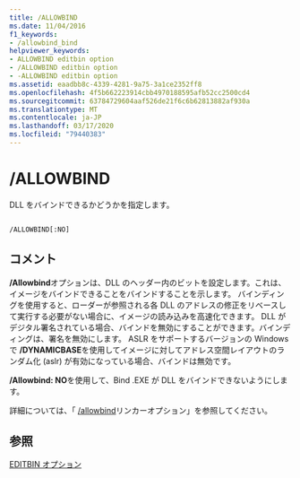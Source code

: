 ```yaml
---
title: /ALLOWBIND
ms.date: 11/04/2016
f1_keywords:
- /allowbind_bind
helpviewer_keywords:
- ALLOWBIND editbin option
- /ALLOWBIND editbin option
- -ALLOWBIND editbin option
ms.assetid: eaadbb8c-4339-4281-9a75-3a1ce2352ff8
ms.openlocfilehash: 4f5b662223914cbb4970188595afb52cc2500cd4
ms.sourcegitcommit: 63784729604aaf526de21f6c6b62813882af930a
ms.translationtype: MT
ms.contentlocale: ja-JP
ms.lasthandoff: 03/17/2020
ms.locfileid: "79440383"
---
```

# <a name="allowbind"></a>/ALLOWBIND

DLL をバインドできるかどうかを指定します。

```

/ALLOWBIND[:NO]
```

## <a name="remarks"></a>コメント

**/Allowbind**オプションは、DLL のヘッダー内のビットを設定します。これは、イメージをバインドできることをバインドすることを示します。 バインディングを使用すると、ローダーが参照される各 DLL のアドレスの修正をリベースして実行する必要がない場合に、イメージの読み込みを高速化できます。 DLL がデジタル署名されている場合、バインドを無効にすることができます。バインディングは、署名を無効にします。 ASLR をサポートするバージョンの Windows で **/DYNAMICBASE**を使用してイメージに対してアドレス空間レイアウトのランダム化 (aslr) が有効になっている場合、バインドは無効です。

**/Allowbind: NO**を使用して、Bind .EXE が DLL をバインドできないようにします。

詳細については、「 [/allowbind](allowbind-prevent-dll-binding.md)リンカーオプション」を参照してください。

## <a name="see-also"></a>参照

[EDITBIN オプション](editbin-options.md)
